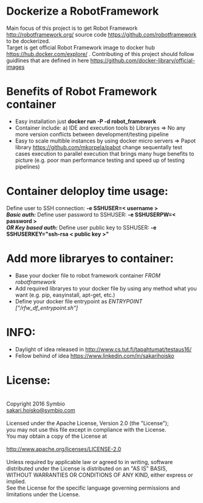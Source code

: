 # Dockerize a RobotFramework

Main focus of this project is to get Robot Framework http://robotframework.org/ source code https://github.com/robotframework to be dockerized.<br>
Target is get official Robot Framework image to docker hub https://hub.docker.com/explore/ . Contributing of this project should follow guidlines that are defined in here https://github.com/docker-library/official-images

# Benefits of Robot Framework container 
* Easy installation just <b>docker run -P -d robot_framework</b>
* Container include: a) IDE and execution tools b) Libraryes => No any more version conflicts between development/testing pipeline
* Easy to scale multible instances by using docker micro servers => Papot library https://github.com/mkorpela/pabot change sequentally test cases execution to parallel execution that brings many huge benefits to picture (e.g. poor man performance testing and speed up of testing pipelines)

# Container deloploy time usage:
Define user to SSH connection: <b>-e SSHUSER=< username ></b>
<br><b><i>Basic auth:</b></i> Define user password to SSHUSER: <b>-e SSHUSERPW=< password ></b>
<br><b><i>OR Key based auth:</b></i> Define user public key to SSHUSER: <b>-e SSHUSERKEY="ssh-rsa < public key >"</b>

# Add more libraryes to container:
* Base your docker file to robot framework container <i>FROM robotframework</i>
* Add required libraryes to your docker file by using any method what you want (e.g. pip, easyinstall, apt-get, etc.)
* Define your docker file entrypoint as <i>ENTRYPOINT ["/rfw_df_entrypoint.sh"]</i>

# INFO:
* Daylight of idea released in http://www.cs.tut.fi/tapahtumat/testaus16/
* Fellow behind of idea https://www.linkedin.com/in/sakarihoisko

# License:
<br>Copyright 2016 Symbio
<br>sakari.hoisko@symbio.com
<br>
<br>Licensed under the Apache License, Version 2.0 (the "License");
<br>you may not use this file except in compliance with the License.
<br>You may obtain a copy of the License at
<br>
<br>http://www.apache.org/licenses/LICENSE-2.0
<br>
<br>Unless required by applicable law or agreed to in writing, software
<br>distributed under the License is distributed on an "AS IS" BASIS,
<br>WITHOUT WARRANTIES OR CONDITIONS OF ANY KIND, either express or implied.
<br>See the License for the specific language governing permissions and
<br>limitations under the License.

